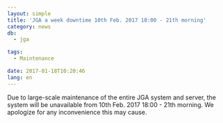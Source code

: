 ```yaml
---
layout: simple
title: 'JGA a week downtime 10th Feb. 2017 18:00 - 21th morning'
category: news
db:
  - jga

tags:
  - Maintenance

date: 2017-01-18T10:20:46
lang: en
---
```


<p>Due to large-scale maintenance of the entire JGA system and server, the system will be unavailable from 10th Feb. 2017 18:00 - 21th morning. We apologize for any inconvenience this may cause.</p>
